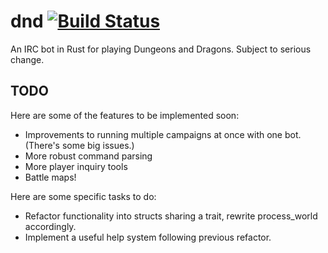 # dnd [![Build Status](https://travis-ci.org/aaronweiss74/dnd.svg?branch=master)](https://travis-ci.org/aaronweiss74/dnd) #
An IRC bot in Rust for playing Dungeons and Dragons. Subject to serious change.

## TODO ##
Here are some of the features to be implemented soon:
* Improvements to running multiple campaigns at once with one bot. (There's some big issues.)
* More robust command parsing
* More player inquiry tools
* Battle maps!

Here are some specific tasks to do:
* Refactor functionality into structs sharing a trait, rewrite process_world accordingly.
* Implement a useful help system following previous refactor.
